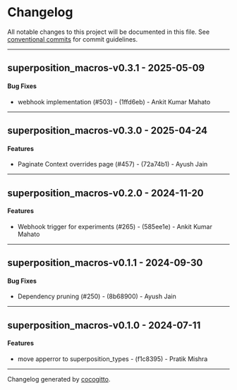 # Changelog
All notable changes to this project will be documented in this file. See [conventional commits](https://www.conventionalcommits.org/) for commit guidelines.

- - -
## superposition_macros-v0.3.1 - 2025-05-09
#### Bug Fixes
- webhook implementation (#503) - (1ffd6eb) - Ankit Kumar Mahato

- - -

## superposition_macros-v0.3.0 - 2025-04-24
#### Features
- Paginate Context overrides page (#457) - (72a74b1) - Ayush Jain

- - -

## superposition_macros-v0.2.0 - 2024-11-20
#### Features
- Webhook trigger for experiments (#265) - (585ee1e) - Ankit Kumar Mahato

- - -

## superposition_macros-v0.1.1 - 2024-09-30
#### Bug Fixes
- Dependency pruning (#250) - (8b68900) - Ayush Jain

- - -

## superposition_macros-v0.1.0 - 2024-07-11
#### Features
- move apperror to superposition_types - (f1c8395) - Pratik Mishra

- - -

Changelog generated by [cocogitto](https://github.com/cocogitto/cocogitto).